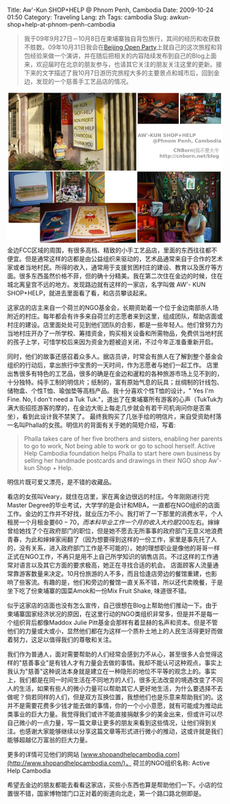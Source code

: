 Title: Aw&#039;-Kun SHOP+HELP @ Phnom Penh, Cambodia
Date: 2009-10-24 01:50
Category: Traveling
Lang: zh
Tags: cambodia
Slug: awkun-shop+help-at-phnom-penh-cambodia

>我于09年9月27日－10月8日在柬埔寨独自背包旅行，其间的经历和收获数不胜数。09年10月31日我会在[Beijing Open Party](http://www.beijing-open-party.org/)上就自己的这次旅程和背包经验来做一个演讲，并在随后把相关的内容陆续发布到自己的Blog上面来，欢迎届时在北京的朋友参与，也请其它关注的朋友关注这里的更新。接下来的文字描述了我10月7日游历完旅程大多的主要景点和城市后，回到金边，发现的一个慈善手工艺品店的情况。

![Aw'-KUN SHOP+HELP @Phnom Penh, Cambodia](/images/travel/cambodia/5-AWKUN_SHOPHELP.jpg)
金边FCC区域的周围，有很多高档、精致的小手工艺品店，里面的东西往往都不便宜。但是通常这样的店都是由公益组织来驱动的，艺术品通常来自于合作的艺术家或者当地村民。所得的收入，通常用于支援贫困村庄的建设、教育以及医疗等方面。很多东西虽然价格不菲，但的确十分精美。我在第二次住在金边的时候，住在城北离皇宫不远的地方。发现路边就有这样的一家店，名字叫做
AW'- KUN SHOP+HELP，就进去里面看了看，和店员攀谈起来。

这家店的店主来自一个荷兰的NGO基金会，长期资助着一个位于金边南部杀人场附近的村庄。每年都会有许多来自荷兰的志愿者来到这里，组成团队，帮助店面或村庄的建设。店里面处处可见到他们团队的合影，都是一些年轻人。他们曾努力为当地村庄开办了一所学校、筹措资金，购买相关设备和所需物品，免费供当地村民的孩子上学，可惜学校后来因为资金为题被迫关闭，不过今年正准备重新开启。

同时，他们的故事还感召着众多人。据店员讲，时常会有旅人在了解到整个基金会组织的行动后，拿出旅行中宝贵的一天时间，作为志愿者与她们一起工作。
店里出售很多有特色的工艺品，很多的确是在金边和暹粒的各种旅游市场上见不到的，十分独特。纯手工制的明信片；纸制的，富有原始气息的玩具；丝绸制的针线包、储物盒、个性T恤、瑜伽垫等高档产品。我十分喜欢个性T恤的设计，"
Yes I'm Fine. No, I don't need a Tuk
Tuk."，道出了在柬埔寨所有游客的心声（TukTuk为满大街招揽游客的摩的，在金边大街上每走几步就会有若干司机询问你是否乘坐），看到此设计我不禁笑了。
最终我购买了几张手绘的明信片，来自受资助村落一名叫Phalla的女孩。明信片的背面有关于她的简短介绍，写着:

> Phalla takes care of her five brothers and sisters, enabling her parents to go to work, Not being able to work or go to school herself. Active Help Cambodia foundation helps Phalla to start here own business by selling her handmade postcards and drawings in their NGO shop Aw'-kun Shop + Help.

明信片既可爱又漂亮，是不错的收藏品。

看店的女孩叫Veary，就住在店里，家在离金边很远的村庄。今年刚刚进行完Master
Degree的毕业考试，大学学的是会计和MBA，一直都在NGO组织的店面工作。金边的工作并不好找，就业压力不小。我打听了一下那里的消费水平，个人租房一个月租金要$60-70，而本科毕业工作一个月的收入大约是$200左右。婶婶曾给她找了个在政府部门的职位，但是她不愿去无所事事的政府部门无意义地浪费青春，为此和婶婶家闹翻了（因为想要得到这样的一份工作，家里是事先托了人的，没有关系，进入政府部门工作是不可能的）。她的理想职业是像他的哥哥一样正式在NGO工作，不再只是用不上自己所学知识的销售店员。不过这样的工作通常对语言以及其它方面的要求极高，她正在寻找合适的机会。
店面顾客人流量通常靠游客数量来决定。10月份旅游的人不多，而且恰逢店旁边的餐馆重建，也影响了些客流。有趣的是，他们和旁边的餐馆一直关系不错，所以还代卖晚餐，于是坐下吃了份柬埔寨的国菜Amok和一份Mix
Fruit Shake, 味道很不错。

似乎这家店的店面也没有怎么宣传，自己很想在Blog上帮助他们推动一下。由于柬埔寨国家经济状况的原因，在这里行动的NGO类组织非常多，但是并不是每一个组织背后都像Maddox
Julie
Pitt基金会那样有着显赫的名声和资本。但是不管他们的力量或大或小，显然他们都在为这样一个质朴土地上的人民生活得更好而做着努力，这足以值得我们的尊敬和关注。

我们作为普通人，面对需要帮助的人们经常会感到力不从心，甚至很多人会觉得这样的"慈善事业"是有钱人才有力量会去做的事情。我却不能认可这种观点，事实上我认为"慈善"这种说法本身就是建立在一种隐形的地位不平等的观念上的。事实上，我们都是在同一时间生活在不同地方的人们，很多无法改变的境遇改变了不同人的生活，如果有些人的微小力量可以帮助其它人更好地生活，为什么要选择不去做呢？倘若同样的人们，但是双方互换位置，我想他们也是乐意来帮助我们的。这并不是需要花费多少钱才能去做的事情，你的一个小小意愿，就有可能成为推动此类事业的巨大力量。我觉得我们或许不能直接捐献多少的美金出来，但或许可以尽自己微小的一点力量，写一篇文章让更多的朋友来看到这些情况，让他们得到关注。也感谢大家能够继续以分享这篇文章等形式进行微小的推动，这或许就是我们能够超越亿万富翁的巨大力量。

更多的详情可见他们的网站 [www.shopandhelpcambodia.com](http://www.shopandhelpcambodia.com/)， 荷兰的NGO组织名称: Active Help
Cambodia

希望去金边的朋友都能去看看这家店，买些小东西也算是帮助他们一下。小店的位置很不错，国家博物馆门口正对着的街道向北走，第一个路口路北侧即是。
